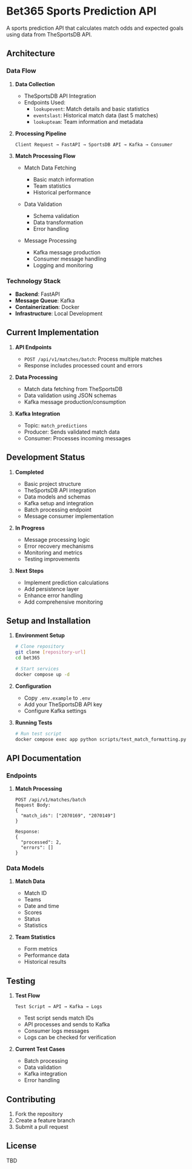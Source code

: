 # Bet365 Sports Prediction API

A sports prediction API that calculates match odds and expected goals using data from TheSportsDB API.

## Architecture

### Data Flow
1. **Data Collection**
   - TheSportsDB API Integration
   - Endpoints Used:
     - `lookupevent`: Match details and basic statistics
     - `eventslast`: Historical match data (last 5 matches)
     - `lookupteam`: Team information and metadata

2. **Processing Pipeline**
   ```
   Client Request → FastAPI → SportsDB API → Kafka → Consumer
   ```

3. **Match Processing Flow**
   - Match Data Fetching
     - Basic match information
     - Team statistics
     - Historical performance
   
   - Data Validation
     - Schema validation
     - Data transformation
     - Error handling
   
   - Message Processing
     - Kafka message production
     - Consumer message handling
     - Logging and monitoring

### Technology Stack

- **Backend**: FastAPI
- **Message Queue**: Kafka
- **Containerization**: Docker
- **Infrastructure**: Local Development

## Current Implementation

1. **API Endpoints**
   - `POST /api/v1/matches/batch`: Process multiple matches
   - Response includes processed count and errors

2. **Data Processing**
   - Match data fetching from TheSportsDB
   - Data validation using JSON schemas
   - Kafka message production/consumption

3. **Kafka Integration**
   - Topic: `match_predictions`
   - Producer: Sends validated match data
   - Consumer: Processes incoming messages

## Development Status

1. **Completed**
   - Basic project structure
   - TheSportsDB API integration
   - Data models and schemas
   - Kafka setup and integration
   - Batch processing endpoint
   - Message consumer implementation

2. **In Progress**
   - Message processing logic
   - Error recovery mechanisms
   - Monitoring and metrics
   - Testing improvements

3. **Next Steps**
   - Implement prediction calculations
   - Add persistence layer
   - Enhance error handling
   - Add comprehensive monitoring

## Setup and Installation

1. **Environment Setup**
   ```bash
   # Clone repository
   git clone [repository-url]
   cd bet365

   # Start services
   docker compose up -d
   ```

2. **Configuration**
   - Copy `.env.example` to `.env`
   - Add your TheSportsDB API key
   - Configure Kafka settings

3. **Running Tests**
   ```bash
   # Run test script
   docker compose exec app python scripts/test_match_formatting.py
   ```

## API Documentation

### Endpoints

1. **Match Processing**
   ```
   POST /api/v1/matches/batch
   Request Body:
   {
     "match_ids": ["2070169", "2070149"]
   }
   
   Response:
   {
     "processed": 2,
     "errors": []
   }
   ```

### Data Models

1. **Match Data**
   - Match ID
   - Teams
   - Date and time
   - Scores
   - Status
   - Statistics

2. **Team Statistics**
   - Form metrics
   - Performance data
   - Historical results

## Testing

1. **Test Flow**
   ```
   Test Script → API → Kafka → Logs
   ```
   - Test script sends match IDs
   - API processes and sends to Kafka
   - Consumer logs messages
   - Logs can be checked for verification

2. **Current Test Cases**
   - Batch processing
   - Data validation
   - Kafka integration
   - Error handling

## Contributing

1. Fork the repository
2. Create a feature branch
3. Submit a pull request

## License

TBD 